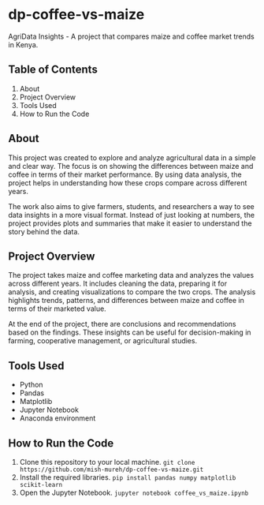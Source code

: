 # dp-coffee-vs-maize

AgriData Insights - A project that compares maize and coffee market trends in Kenya.

## Table of Contents
1. About  
2. Project Overview  
3. Tools Used  
4. How to Run the Code  

## About
This project was created to explore and analyze agricultural data in a simple and clear way. The focus is on showing the differences between maize and coffee in terms of their market performance. By using data analysis, the project helps in understanding how these crops compare across different years.  

The work also aims to give farmers, students, and researchers a way to see data insights in a more visual format. Instead of just looking at numbers, the project provides plots and summaries that make it easier to understand the story behind the data.  

## Project Overview
The project takes maize and coffee marketing data and analyzes the values across different years. It includes cleaning the data, preparing it for analysis, and creating visualizations to compare the two crops. The analysis highlights trends, patterns, and differences between maize and coffee in terms of their marketed value.  

At the end of the project, there are conclusions and recommendations based on the findings. These insights can be useful for decision-making in farming, cooperative management, or agricultural studies.  

## Tools Used
- Python  
- Pandas  
- Matplotlib  
- Jupyter Notebook  
- Anaconda environment  

##  How to Run the Code
1.  Clone this repository to your local machine.
    `git clone https://github.com/mish-mureh/dp-coffee-vs-maize.git`
2.  Install the required libraries.
    `pip install pandas numpy matplotlib scikit-learn`
3.  Open the Jupyter Notebook.
    `jupyter notebook coffee_vs_maize.ipynb`

